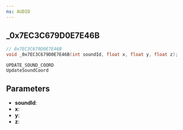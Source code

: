 ```yaml
---
ns: AUDIO
---
```

## _0x7EC3C679D0E7E46B

```c
// 0x7EC3C679D0E7E46B
void _0x7EC3C679D0E7E46B(int soundId, float x, float y, float z);
```

```
UPDATE_SOUND_COORD
UpdateSoundCoord
```

## Parameters
* **soundId**: 
* **x**: 
* **y**: 
* **z**: 

